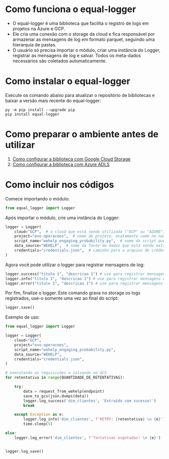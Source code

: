 # Como funciona o equal-logger
- O equal-logger é uma biblioteca que facilita o registro de logs em projetos na Azure e GCP. 
- Ele cria uma conexão com o storage da cloud e fica responsável por armazenar as mensagens de log em formato parquet, seguindo uma hierarquia de pastas.
- O usuário só precisa importar o módulo, criar uma instância do Logger, registrar as mensagens de log e salvar. Todos os meta-dados necessários são coletados automaticamente.

# Como instalar o equal-logger
Execute os comando abaixo para atualizar o repositório de bibliotecas e baixar a versão mais recente do equal-logger:
```
py -m pip install --upgrade pip
pip install equal-logger
```

# Como preparar o ambiente antes de utilizar
1. [Como configurar a biblioteca com Google Cloud Storage](https://app.clickup.com/9007027078/v/dc/8cdrmw6-15633/8cdrmw6-16233)
2. [Como configurar a biblioteca com Azure ADLS](https://app.clickup.com/9007027078/v/dc/8cdrmw6-15633/8cdrmw6-16213)

# Como incluir nos códigos

Comece importando o módulo:
```python
from equal_logger import Logger
```

Após importar o módulo, crie uma instância do Logger:
```python
logger = Logger(
    cloud="GCP",  # a cloud que está sendo utilizada ("GCP" ou "AZURE").
    project="evo-operacoes",  # nome do projeto, exatamente como no nome do bucket/container.
    script_name="wehelp_engaging_probability.py",  # nome do script que está rodando.
    data_source="WEHELP",  # nome da fonte de dados que está sendo extraída/transformada ou qualquer outro rótulo. (exemplo "META ADS").
    credentials="credentials.json",  # caminho para o arquivo de credenciais.
)
```

Agora você pode utilizar o logger para registrar mensagens de log:
```python
logger.success("titulo 1", "descricao 1") # use para registrar mensagens de sucesso.
logger.info("titulo 1", "descricao 1") # use para registrar mensagens de informação.
logger.error("titulo 1", "descricao 1") # use para registrar mensagens de erro.
```

Por fim, finalize o logger. Este comando grava no storage os logs registrados, use-o somente uma vez ao final do script:
```python
logger.save()
```

Exemplo de uso:
```python
from equal_logger import Logger

logger = Logger(
    cloud="GCP",  
    project="evo-operacoes", 
    script_name="wehelp_engaging_probability.py",  
    data_source="WEHELP", 
    credentials="credentials.json", 
)

# executando as requisições e salvando no GCS
for retentativa in range(QUANTIDADE_DE_RETENTATIVAS):

    try:
        data = request_from_wehelp(endpoint)
        save_to_gcs(json.dumps(data))
        logger.log_success('dim_clientes', 'Extraído com sucesso!')
        break

    except Exception as e:
        logger.log_info('dim_clientes', f'RETRY: {retentativa} \n {e}')
        time.sleep(5)

else:
    logger.log_error('dim_clientes', f'Tentativas esgotadas! \n {e}')


logger.log_save()
```